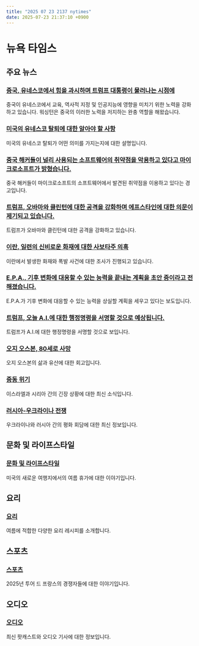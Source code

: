 ```yaml
---
title: "2025 07 23 2137 nytimes"
date: 2025-07-23 21:37:10 +0900
---
```


# 뉴욕 타임스
## 주요 뉴스
### [중국, 유네스코에서 힘을 과시하며 트럼프 대통령이 물러나는 시점에](https://www.nytimes.com/2025/07/23/world/asia/unesco-china-us.html)
중국이 유네스코에서 교육, 역사적 지정 및 인공지능에 영향을 미치기 위한 노력을 강화하고 있습니다. 워싱턴은 중국의 이러한 노력을 저지하는 완충 역할을 해왔습니다.
### [미국의 유네스코 탈퇴에 대한 알아야 할 사항](https://www.nytimes.com/2025/07/23/world/unesco-trump-us-withdrawal.html)
미국의 유네스코 탈퇴가 어떤 의미를 가지는지에 대한 설명입니다.
### [중국 해커들이 널리 사용되는 소프트웨어의 취약점을 악용하고 있다고 마이크로소프트가 밝혔습니다.](https://www.nytimes.com/2025/07/23/world/asia/chinese-hackers-microsoft-sharepoint.html)
중국 해커들이 마이크로소프트의 소프트웨어에서 발견된 취약점을 이용하고 있다는 경고입니다.
### [트럼프, 오바마와 클린턴에 대한 공격을 강화하며 에프스타인에 대한 의문이 제기되고 있습니다.](https://www.nytimes.com/2025/07/23/us/politics/trump-obama-clinton-epstein-treason.html)
트럼프가 오바마와 클린턴에 대한 공격을 강화하고 있습니다.
### [이란, 일련의 신비로운 화재에 대한 사보타주 의혹](https://www.nytimes.com/2025/07/23/world/middleeast/iran-fires-sabotage.html)
이란에서 발생한 화재와 폭발 사건에 대한 조사가 진행되고 있습니다.
### [E.P.A., 기후 변화에 대응할 수 있는 능력을 끝내는 계획을 초안 중이라고 전해졌습니다.](https://www.nytimes.com/2025/07/22/climate/epa-endangerment-finding-rescind.html)
E.P.A.가 기후 변화에 대응할 수 있는 능력을 상실할 계획을 세우고 있다는 보도입니다.
### [트럼프, 오늘 A.I.에 대한 행정명령을 서명할 것으로 예상됩니다.](https://www.nytimes.com/live/2025/07/23/us/trump-news)
트럼프가 A.I.에 대한 행정명령을 서명할 것으로 보입니다.
### [오지 오스본, 80세로 사망](https://www.nytimes.com/2025/07/22/arts/music/ozzy-osbourne-dead.html)
오지 오스본의 삶과 유산에 대한 회고입니다.
### [중동 위기](https://www.nytimes.com/2025/07/19/world/europe/syria-ceasefire-druse-israel.html)
이스라엘과 시리아 간의 긴장 상황에 대한 최신 소식입니다.
### [러시아-우크라이나 전쟁](https://www.nytimes.com/2025/07/23/world/europe/russia-ukraine-peace-talks.html)
우크라이나와 러시아 간의 평화 회담에 대한 최신 정보입니다.
## 문화 및 라이프스타일
### [문화 및 라이프스타일](https://www.nytimes.com/2025/07/23/travel/savoring-country-pleasures-at-5-new-getaways.html)
미국의 새로운 여행지에서의 여름 휴가에 대한 이야기입니다.
## 요리
### [요리](https://cooking.nytimes.com/)
여름에 적합한 다양한 요리 레시피를 소개합니다.
## 스포츠
### [스포츠](https://www.nytimes.com/athletic/6503606/2025/07/23/tour-de-france-worldtour-relegation-battle/)
2025년 투어 드 프랑스의 경쟁자들에 대한 이야기입니다.
## 오디오
### [오디오](https://www.nytimes.com/2025/07/23/podcasts/the-daily/a-doj-whistleblower-speaks-out.html)
최신 팟캐스트와 오디오 기사에 대한 정보입니다.